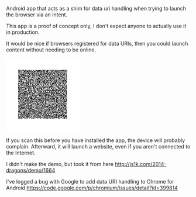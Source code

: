 Android app that acts as a shim for data uri handling when trying to launch the browser via an intent.

This app is a proof of concept only, I don't expect anyone to actually use it in production.

It would be nice if browsers registered for data URIs, then you could launch content without needing to be online.

![QR Code](https://raw.githubusercontent.com/madmaw/android-data-uri-service/master/qrcode.png)

If you scan this before you have installed the app, the device will probably complain. Afterward, it will launch a website, even if you aren't connected to the Internet.

I didn't make the demo, but took it from here http://js1k.com/2014-dragons/demo/1664

I've logged a bug with Google to add data URI handling to Chrome for Android https://code.google.com/p/chromium/issues/detail?id=399814